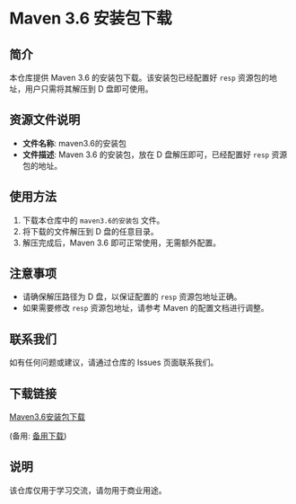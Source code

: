 # Maven 3.6 安装包下载

## 简介

本仓库提供 Maven 3.6 的安装包下载。该安装包已经配置好 `resp` 资源包的地址，用户只需将其解压到 D 盘即可使用。

## 资源文件说明

- **文件名称**: maven3.6的安装包
- **文件描述**: Maven 3.6 的安装包，放在 D 盘解压即可，已经配置好 `resp` 资源包的地址。

## 使用方法

1. 下载本仓库中的 `maven3.6的安装包` 文件。
2. 将下载的文件解压到 D 盘的任意目录。
3. 解压完成后，Maven 3.6 即可正常使用，无需额外配置。

## 注意事项

- 请确保解压路径为 D 盘，以保证配置的 `resp` 资源包地址正确。
- 如果需要修改 `resp` 资源包地址，请参考 Maven 的配置文档进行调整。

## 联系我们

如有任何问题或建议，请通过仓库的 Issues 页面联系我们。

## 下载链接
[Maven3.6安装包下载](https://pan.quark.cn/s/b519022529b8) 

(备用: [备用下载](https://pan.baidu.com/s/1iQX-WlrjwnAU-tb5T90jsA?pwd=qjqh))

## 说明

该仓库仅用于学习交流，请勿用于商业用途。
